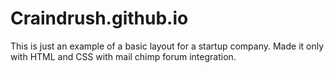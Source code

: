 # Craindrush.github.io
This is just an example of a basic layout for a startup company. Made it only with HTML and CSS with mail chimp forum integration.

